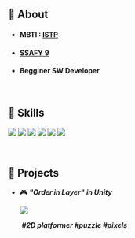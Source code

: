 ## :avocado: About

</div>

* #### MBTI  : [ISTP](https://www.16personalities.com/ko/%EC%84%B1%EA%B2%A9%EC%9C%A0%ED%98%95-istp)

* #### [SSAFY 9](https://www.ssafy.com) 

* #### Begginer SW Developer

<br/>

## :kiwi_fruit: Skills



<img src="https://img.shields.io/badge/Python-3776AB?style=for-the-badge&logo=Python&logoColor=f5dd42"/>&nbsp;<img src="https://img.shields.io/badge/JavaScript-F7DF1E?style=for-the-badge&logo=JavaScript&logoColor=1c1c1c"/>&nbsp;<img src="https://img.shields.io/badge/Unity-afb0a5?style=for-the-badge&logo=Unity&logoColor=FFFFFF"/>&nbsp;<img src="https://img.shields.io/badge/C++-00599C?style=for-the-badge&logo=cplusplus&logoColor=ffffff"/>&nbsp;<img src="https://img.shields.io/badge/GitHub-181717?style=for-the-badge&logo=GitHub&logoColor=white"/>&nbsp;<img src="https://img.shields.io/badge/Aseprite-81f7d2?style=for-the-badge&logo=Aseprite&logoColor=000000"/>



</div>
<br/>


## :pear: Projects

* :video_game: ***"Order in Layer"***  ***in Unity***

  ![](https://i.ibb.co/tpwN9W2/something.jpg)

​&nbsp;&nbsp;&nbsp;&nbsp;&nbsp;&nbsp;		***#2D platformer #puzzle #pixels***


